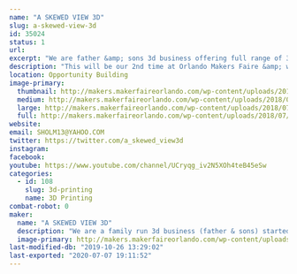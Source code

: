 ```yaml
---
name: "A SKEWED VIEW 3D"
slug: a-skewed-view-3d
id: 35024
status: 1
url: 
excerpt: "We are father &amp; sons 3d business offering full range of 3d services. Last year we did 3 new designs modeled, printed &amp; videos up every week &amp; ended up with over 200 by years end. This year we are focusing on getting our website up &amp; working on architectural renderings &amp; models too. We look forward to making new connections &amp; meeting new makers everyday. So stoked to be part of this makers faire as this was the biggest &amp; best maker show we have done to date."
description: "This will be our 2nd time at Orlando Makers Faire &amp; we are so stoked to be back. We are doing a lot more architectural modeling along with prototyping &amp; props. We never try to make copies of original designs but do our version of them, its our homage to all things we love. We design stuff I loved as a kid &amp; stuff my kids love. Make sure you check us out on YouTube as we have over 400 videos up atm &amp; we now do a weekly livestream Sundays Skewed Stream w/ Sholm &amp; Sons every Sunday at 9pm est., please make sure you subscribe &amp; ring bell as we always got new content coming out. Thanks for taking time to read description &amp; look forward to meeting everyone there. Make sure you swing by our tables &amp; say hi, we will also be bringing a lot of little 3d printed goodies for handouts too. Have a wonderful day. God bless"
location: Opportunity Building
image-primary:
  thumbnail: http://makers.makerfaireorlando.com/wp-content/uploads/2018/07/logo-5-150x150.png
  medium: http://makers.makerfaireorlando.com/wp-content/uploads/2018/07/logo-5-300x169.png
  large: http://makers.makerfaireorlando.com/wp-content/uploads/2018/07/logo-5-1024x576.png
  full: http://makers.makerfaireorlando.com/wp-content/uploads/2018/07/logo-5.png
website: 
email: SHOLM13@YAHOO.COM
twitter: https://twitter.com/a_skewed_view3d
instagram: 
facebook: 
youtube: https://www.youtube.com/channel/UCryqg_iv2N5XOh4teB45eSw
categories:
  - id: 108
    slug: 3d-printing
    name: 3D Printing
combat-robot: 0
maker:
  name: "A SKEWED VIEW 3D"
  description: "We are a family run 3d business (father & sons) started last year. We are working on the side from the house atm. We are doing 3 new designs a week for 2018 & are already over 90 designs done. you can find us on youtube & twitter. we put up the stl files for our designs on thingiverse & myminifactory all under A Skewed View 3d. We love to bring ideas to life, if you have any you want brought to reality hit us up. We absolutely love the 3d printing community, next to my family & church this is best community ever been part of. Thank you for reading our profile & have a wonderful day. God bless"
  image-primary: http://makers.makerfaireorlando.com/wp-content/uploads/2018/07/BOYS-I.jpeg
last-modified-db: "2019-10-26 13:29:02"
last-exported: "2020-07-07 19:11:52"
---
```

